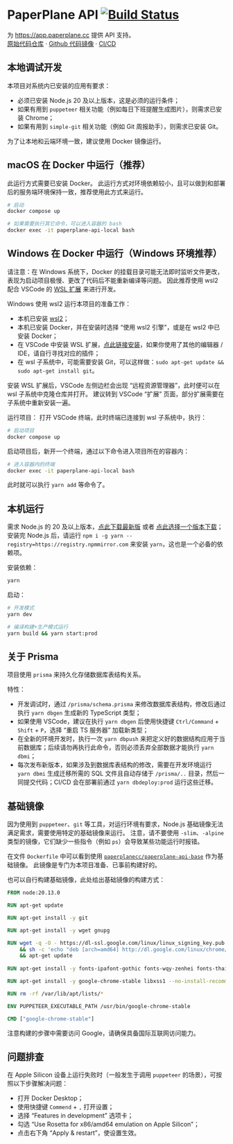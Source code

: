 # PaperPlane API [![Build Status](https://drone.paperplane.cc/api/badges/jia-niang/paperplane-api/status.svg)](https://drone.paperplane.cc/jia-niang/paperplane-api)

为 https://app.paperplane.cc 提供 API 支持。  
[原始代码仓库](https://git.paperplane.cc/jia-niang/paperplane-api) · [Github 代码镜像](https://github.com/PaperplaneJS/webapi) · [CI/CD](https://drone.paperplane.cc/jia-niang/paperplane-api)

## 本地调试开发

本项目对系统内已安装的应用有要求：

- 必须已安装 Node.js 20 及以上版本，这是必须的运行条件；
- 如果有用到 `puppeteer` 相关功能（例如每日下班提醒生成图片），则需求已安装 Chrome；
- 如果有用到 `simple-git` 相关功能（例如 Git 周报助手），则需求已安装 Git。

为了让本地和云端环境一致，建议使用 Docker 镜像运行。

## macOS 在 Docker 中运行（推荐）

此运行方式需要已安装 Docker。
此运行方式对环境依赖较小，且可以做到和部署后的服务端环境保持一致，推荐使用此方式来运行。

```bash
# 启动
docker compose up

# 如果需要执行其它命令，可以进入容器的 bash
docker exec -it paperplane-api-local bash
```

## Windows 在 Docker 中运行（Windows 环境推荐）

请注意：在 Windows 系统下，Docker 的挂载目录可能无法即时监听文件更改，表现为启动项目极慢、更改了代码后不能重新编译等问题。
因此推荐使用 wsl2 配合 VSCode 的 [WSL 扩展](https://marketplace.visualstudio.com/items?itemName=ms-vscode-remote.remote-wsl) 来进行开发。

Windows 使用 wsl2 运行本项目的准备工作：

- 本机已安装 [wsl2](https://learn.microsoft.com/zh-cn/windows/wsl/install)；
- 本机已安装 Docker，并在安装时选择 “使用 wsl2 引擎”，或是在 wsl2 中已安装 Docker；
- 在 VSCode 中安装 WSL 扩展，[点此链接安装](https://marketplace.visualstudio.com/items?itemName=ms-vscode-remote.remote-wsl)，如果你使用了其他的编辑器 / IDE，请自行寻找对应的插件；
- 在 wsl 子系统中，可能需要安装 Git，可以这样做：`sudo apt-get update && sudo apt-get install git`。

安装 WSL 扩展后，VSCode 左侧边栏会出现 “远程资源管理器”，此时便可以在 wsl 子系统中克隆仓库并打开。
建议转到 VSCode “扩展” 页面，部分扩展需要在子系统中重新安装一遍。

运行项目：
打开 VSCode 终端，此时终端已连接到 wsl 子系统中，执行：

```bash
# 启动项目
docker compose up
```

启动项目后，新开一个终端，通过以下命令进入项目所在的容器内：

```bash
# 进入容器内的终端
docker exec -it paperplane-api-local bash
```

此时就可以执行 `yarn add` 等命令了。

## 本机运行

需求 Node.js 的 20 及以上版本，[点此下载最新版](https://nodejs.org/) 或者 [点此选择一个版本下载](https://nodejs.org/en/download/releases)；安装完 Node.js 后，请运行 `npm i -g yarn --registry=https://registry.npmmirror.com` 来安装 `yarn`，这也是一个必备的依赖项。

安装依赖：

```bash
yarn
```

启动：

```bash
# 开发模式
yarn dev

# 编译构建+生产模式运行
yarn build && yarn start:prod
```

## 关于 Prisma

项目使用 `prisma` 来持久化存储数据库表结构关系。

特性：
- 开发调试时，通过 `/prisma/schema.prisma` 来修改数据库表结构，修改后通过执行 `yarn dbgen` 生成新的 TypeScript 类型；
- 如果使用 VSCode，建议在执行 `yarn dbgen` 后使用快捷键 `Ctrl/Command` + `Shift` + `P`，选择 “重启 TS 服务器” 加载新类型；
- 在全新的环境开发时，执行一次 `yarn dbpush` 来把定义好的数据结构应用于当前数据库；后续请勿再执行此命令，否则必须丢弃全部数据才能执行 `yarn dbmi`；
- 每次发布新版本，如果涉及到数据库表结构的修改，需要在开发环境运行 `yarn dbmi` 生成迁移所需的 SQL 文件且自动存储于 `/prisma/..` 目录，然后一同提交代码；CI/CD 会在部署前通过 `yarn dbdeploy:prod` 运行这些迁移。

## 基础镜像

因为使用到 `puppeteer`、`git` 等工具，对运行环境有要求，Node.js 基础镜像无法满足需求，需要使用特定的基础镜像来运行。
注意，请不要使用 `-slim`、`-alpine` 类型的镜像，它们缺少一些指令（例如 `ps`）会导致某些功能运行时报错。

在文件 `Dockerfile` 中可以看到使用 [`paperplanecc/paperplane-api-base`](https://hub.docker.com/r/paperplanecc/paperplane-api-base) 作为基础镜像。
此镜像是专门为本项目准备、已事前构建好的。

也可以自行构建基础镜像，此处给出基础镜像的构建方式：

```Dockerfile
FROM node:20.13.0

RUN apt-get update 

RUN apt-get install -y git

RUN apt-get install -y wget gnupg

RUN wget -q -O - https://dl-ssl.google.com/linux/linux_signing_key.pub | apt-key add - \
    && sh -c 'echo "deb [arch=amd64] http://dl.google.com/linux/chrome/deb/ stable main" >> /etc/apt/sources.list.d/google.list' \
    && apt-get update 
    
RUN apt-get install -y fonts-ipafont-gothic fonts-wqy-zenhei fonts-thai-tlwg fonts-kacst fonts-freefont-ttf fonts-noto-color-emoji --no-install-recommends

RUN apt-get install -y google-chrome-stable libxss1 --no-install-recommends

RUN rm -rf /var/lib/apt/lists/*

ENV PUPPETEER_EXECUTABLE_PATH /usr/bin/google-chrome-stable

CMD ["google-chrome-stable"]
```

注意构建的步骤中需要访问 Google，请确保具备国际互联网访问能力。

## 问题排查

在 Apple Silicon 设备上运行失败时（一般发生于调用 `puppeteer` 的场景），可按照以下步骤解决问题：

- 打开 Docker Desktop；
- 使用快捷键 `Commend` + `,` 打开设置；
- 选择 “Features in development” 选项卡；
- 勾选 “Use Rosetta for x86/amd64 emulation on Apple Silicon”；
- 点击右下角 “Apply & restart”，使设置生效。
